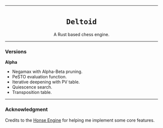 ***

<h1 align="center">
<code>Deltoid</code>
</h1>
<p align="center">
A Rust based chess engine.
</p>

***

### Versions

**Alpha**

- Negamax with Alpha-Beta pruning.
- PeSTO evaluation function.
- Iterative deepening with PV table.
- Quiescence search.
- Transposition table.

***

### Acknowledgment

Credits to the [Honse Engine](https://github.com/EngineProgramming/honse/) for helping me implement some core features.